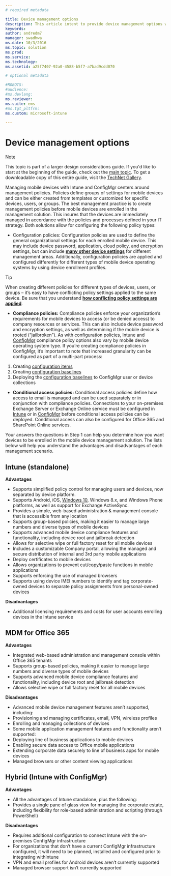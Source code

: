 ```yaml
---
# required metadata

title: Device management options
description: This article intent to provide device management options when planning to implement Microsoft MDM solutions.
keywords:
author: andredm7
manager: swadhwa
ms.date: 10/3/2016
ms.topic: solution
ms.prod:
ms.service: 
ms.technology:
ms.assetid: a25f7407-92a0-4588-b5f7-a7bad9cdd070

# optional metadata

#ROBOTS:
#audience:
#ms.devlang:
ms.reviewer: 
ms.suite: ems
#ms.tgt_pltfrm:
ms.custom: microsoft-intune

---
```


# Device management options

>[!NOTE]
>This topic is part of a larger design considerations guide. If you'd like to start at the beginning of the guide, check out the [main topic](mdm-design-considerations-guide.md). To get a downloadable copy of this entire guide, visit the [TechNet Gallery](https://gallery.technet.microsoft.com/Mobile-Device-Management-7d401582).

Managing mobile devices with Intune and ConfigMgr centers around management policies. Policies define groups of settings for mobile devices and can be either created from templates or customized for specific devices, users, or groups. The best management practice is to create management policies before mobile devices are enrolled in the management solution. This insures that the devices are immediately managed in accordance with the policies and processes defined in your IT strategy. Both solutions allow for configuring the following policy types:

- Configuration policies: Configuration policies are used to define the general organizational settings for each enrolled mobile device. This may include device password, application, cloud policy, and encryption settings, but can include **[many other device settings](https://technet.microsoft.com/library/dn743712.aspx)** for different management areas. Additionally, configuration policies are applied and configured differently for different types of mobile device operating systems by using device enrollment profiles.

>[!TIP]
>When creating different policies for different types of devices, users, or groups – it’s easy to have conflicting policy settings applied to the same device. Be sure that you understand **[how conflicting policy settings are applied](https://technet.microsoft.com/library/dn743712.aspx)**.

- **Compliance policies:** Compliance policies enforce your organization’s requirements for mobile devices to access (or be denied access) to company resources or services. This can also include device password and encryption settings, as well as determining if the mobile device is rooted (“jailbroken”). As with configuration policies, Intune and [ConfigMgr](https://technet.microsoft.com/library/dn376523.aspx) compliance policy options also vary by mobile device operating system type. If you’re creating compliance policies in ConfigMgr, it’s important to note that increased granularity can be configured as part of a multi-part process:

 1. Creating [configuration items](https://technet.microsoft.com/library/gg712331.aspx?WT.mc_id=Blog_EntMob_Showcase_PCIT)
 2. Creating [configuration baselines](https://technet.microsoft.com/library/gg712268.aspx?WT.mc_id=Blog_EntMob_Showcase_PCIT)
 3. Deploying the [configuration baselines](https://technet.microsoft.com/library/hh219289.aspx?WT.mc_id=Blog_EntMob_Showcase_PCIT) to ConfigMgr user or device collections

- **Conditional access policies:** Conditional access policies define how access to email is managed and can be used separately or in conjunction with compliance policies. Connections to your on-premises Exchange Server or Exchange Online service must be configured in [Intune](/Intune/deploy-use/restrict-access-to-email-and-o365-services-with-microsoft-intune) or in [ConfigMgr](https://technet.microsoft.com/library/dn919655.aspx) before conditional access policies can be deployed. Conditional access can also be configured for Office 365 and SharePoint Online services.

Your answers the questions in Step 1 can help you determine how you want devices to be enrolled in the mobile device management solution. The lists below will help you understand the advantages and disadvantages of each management scenario.

## Intune (standalone)

**Advantages**

- Supports simplified policy control for managing users and devices, now separated by device platform.
- Supports Android, iOS, [Windows 10](https://technet.microsoft.com/library/mt147406.aspx), Windows 8.x, and Windows Phone platforms, as well as support for Exchange ActiveSync.
- Provides a simple, web-based administration & management console that is accessible from any location
- Supports group-based policies, making it easier to manage large numbers and diverse types of mobile devices
- Supports advanced mobile device compliance features and functionality, including device root and jailbreak detection
- Allows for selective wipe or full factory reset for all mobile devices
- Includes a customizable Company portal, allowing the managed and secure distribution of internal and 3rd party mobile applications
- Deploy certificates to mobile devices
- Allows organizations to prevent cut/copy/paste functions in mobile applications
- Supports enforcing the use of managed browsers
- Supports using device IMEI numbers to identify and tag corporate-owned devices to separate policy assignments from personal-owned devices

**Disadvantages**

- Additional licensing requirements and costs for user accounts enrolling devices in the Intune service

## MDM for Office 365

**Advantages**

- Integrated web-based administration and management console within Office 365 tenants
- Supports group-based policies, making it easier to manage large numbers and diverse types of mobile devices
- Supports advanced mobile device compliance features and functionality, including device root and jailbreak detection
- Allows selective wipe or full factory reset for all mobile devices

**Disadvantages**

- Advanced mobile device management features aren’t supported, including:
 - Provisioning and managing certificates, email, VPN, wireless profiles
 - Enrolling and managing collections of devices
- Some mobile application management features and functionality aren’t supported:
 - Deploying line of business applications to mobile devices
 - Enabling secure data access to Office mobile applications
 - Extending corporate data securely to line of business apps for mobile devices
 - Managed browsers or other content viewing applications

## Hybrid (Intune with ConfigMgr)

**Advantages**

- All the advantages of Intune standalone, plus the following:
 - Provides a single pane of glass view for managing the corporate estate, including flexibility for role-based administration and scripting (through PowerShell)

**Disadvantages**

- Requires additional configuration to connect Intune with the on-premises ConfigMgr infrastructure
- For organizations that don’t have a current ConfigMgr infrastructure configured, it will need to be planned, installed and configured prior to integrating withIntune
- VPN and email profiles for Android devices aren’t currently supported
- Managed browser support isn’t currently supported
